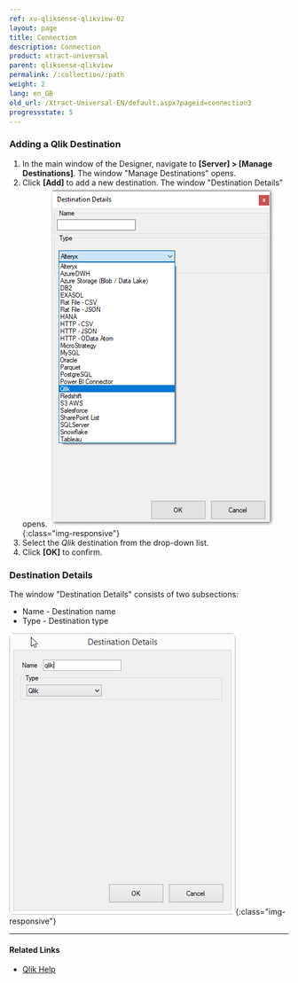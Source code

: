 ```yaml
---
ref: xu-qliksense-qlikview-02
layout: page
title: Connection
description: Connection
product: xtract-universal
parent: qliksense-qlikview
permalink: /:collection/:path
weight: 2
lang: en_GB
old_url: /Xtract-Universal-EN/default.aspx?pageid=connection3
progressstate: 5
---
```


### Adding a Qlik Destination
1. In the main window of the Designer, navigate to **[Server] > [Manage Destinations]**. The window "Manage Destinations" opens.
2. Click **[Add]** to add a new destination. The window "Destination Details" opens.
![XU_Qlik_Destination](/img/content/XU_qlik_manage_destination.png){:class="img-responsive"}
3. Select the *Qlik* destination from the drop-down list.
4. Click **[OK]** to confirm.

### Destination Details
The window "Destination Details" consists of two subsections:
- Name - Destination name
- Type - Destination type

![XU_qlik_destination](/img/content/XU_qlik_destination.png){:class="img-responsive"}

*****
#### Related Links

- [Qlik Help](https://help.qlik.com/)
